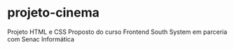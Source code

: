 # projeto-cinema
Projeto HTML e CSS Proposto do curso Frontend South System em parceria com Senac Informática

